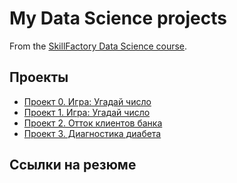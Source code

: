 # My Data Science projects

From the [SkillFactory Data Science course](https://skillfactory.ru/data-scientist).

## Проекты

* [Проект 0. Игра: Угадай число](https://github.com/Ekaterina-1989/SF_Data_Science/tree/main/Project_0)
* [Проект 1. Игра: Угадай число](https://github.com/Ekaterina-1989/SF_Data_Science/tree/main/Project_1)
* [Проект 2. Отток клиентов банка](https://github.com/Ekaterina-1989/SF_Data_Science/blob/main/SkillFactory/PY_13_Визуализация%20данных)
* [Проект 3. Диагностика диабета](https://github.com/Ekaterina-1989/SF_Data_Science/tree/main/SkillFactory/PY_14_Очистка%20данных)

## Ссылки на резюме
